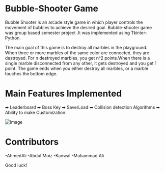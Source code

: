 # Bubble-Shooter Game

Bubble Shooter is an arcade style game in which player controls the movement of bubbles to achieve the desired goal. Bubble-shooter game was group based semester project .It was implemented using Tkinter-Python. 

The main goal of this game is to destroy all marbles in the playground. When three or more marbles of the same color are connected, they are destroyed. For n destroyed marbles, you get n^2 points.When there is a single marble disconnected from any other, it gets destroyed and you get 1 point. The game ends when you either destroy all marbles, or a marble touches the bottom edge.

# Main Features Implemented

➡ Leaderboard
➡ Boss Key
➡ Save/Load
➡ Collision detection Algorithms
➡ Ability to make Customization

![image](https://user-images.githubusercontent.com/88980986/167253805-0d909800-844f-4d25-8b82-e8eb3fce9812.png)

# Contributors

-AhmedAli
-Abdul Moiz
-Kanwal 
-Muhammad Ali

Good luck!
